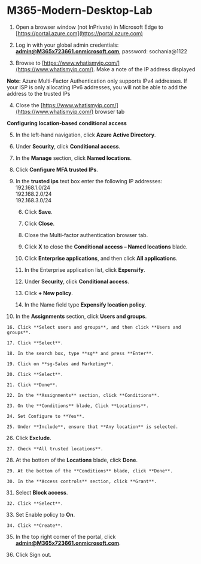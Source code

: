 # M365-Modern-Desktop-Lab


 1. Open a browser window (not InPrivate) in Microsoft Edge to
    [https://portal.azure.com](https://portal.azure.com)
  
 2. Log in with your global admin credentials: **admin@M365x723661.onmicrosoft.com**, password: sochania@1122
 3. Browse to [https://www.whatismyip.com/](https://www.whatismyip.com/). Make a note of the IP address displayed

**Note:** Azure Multi-Factor Authentication only supports IPv4 addresses. If your ISP is only allocating IPv6 addresses, you will not be able to add the address to the trusted IPs

 4. Close the [https://www.whatismyip.com/](https://www.whatismyip.com/) browser tab

**Configuring location-based conditional access**

 5. In the left-hand navigation, click **Azure Active Directory**.
    
 6. Under **Security**, click **Conditional access**.
    
 7. In the **Manage** section, click **Named locations**.
    
 8. Click **Configure MFA trusted IPs**.
    
9. In the **trusted ips** text box enter the following IP addresses:  
    192.168.1.0/24  
    192.168.2.0/24  
    192.168.3.0/24
    
   6. Click **Save**.
    
   7. Click **Close**.
    
    8. Close the Multi-factor authentication browser tab.
    
    9. Click **X** to close the **Conditional access – Named locations**
    blade.
    
   10.  Click **Enterprise applications**, and then click **All
    applications**.
    
   11.  In the Enterprise application list, click **Expensify**.
    
    12. Under **Security**, click **Conditional access**.
    
    13. Click **+ New policy**.
    
    14. In the Name field type **Expensify location policy**.
    
  15. In the **Assignments** section, click **Users and groups**.
    
    16. Click **Select users and groups**, and then click **Users and
    groups**.
    
    17. Click **Select**.
    
    18. In the search box, type **sg** and press **Enter**.
    
    19. Click on **sg-Sales and Marketing**.
    
    20. Click **Select**.
    
    21. Click **Done**.
    
    22. In the **Assignments** section, click **Conditions**.
    
    23. On the **Conditions** blade, Click **Locations**.
    
    24. Set Configure to **Yes**.
    
    25. Under **Include**, ensure that **Any location** is selected.
    
   26. Click **Exclude**.
    
    27. Check **All trusted locations**.
    
   28. At the bottom of the **Locations** blade, click **Done**.
    
    29. At the bottom of the **Conditions** blade, click **Done**.
    
    30. In the **Access controls** section, click **Grant**.
    
   31. Select **Block access**.
    
    32. Click **Select**.
    
   33. Set Enable policy to **On**.
    
    34. Click **Create**.
    
   35. In the top right corner of the portal, click
    **admin@M365x723661.onmicrosoft.com**.
    
  36. Click Sign out.

